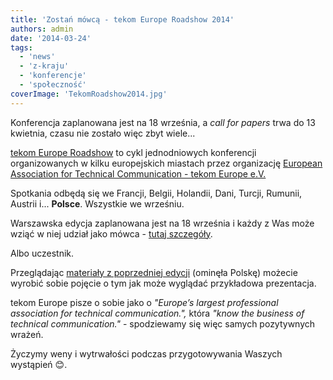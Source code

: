 ```yaml
---
title: 'Zostań mówcą - tekom Europe Roadshow 2014'
authors: admin
date: '2014-03-24'
tags:
  - 'news'
  - 'z-kraju'
  - 'konferencje'
  - 'społeczność'
coverImage: 'TekomRoadshow2014.jpg'
---
```


Konferencja zaplanowana jest na 18 września, a _call for papers_ trwa do 13
kwietnia, czasu nie zostało więc zbyt wiele...

<!--truncate-->

[tekom Europe Roadshow](http://conferences.tekom.de/tekom-europe-roadshow/home/about/)
to cykl jednodniowych konferencji organizowanych w kilku europejskich miastach
przez organizację
[European Association for Technical Communication - tekom Europe e.V.](http://www.technical-communication.org/)

Spotkania odbędą się we Francji, Belgii, Holandii, Dani, Turcji, Rumunii,
Austrii i... **Polsce**. Wszystkie we wrześniu.

Warszawska edycja zaplanowana jest na 18 września i każdy z Was może wziąć w
niej udział jako mówca -
[tutaj szczegóły](http://conferences.tekom.de/tekom-europe-roadshow/about/call-for-papers/).

Albo uczestnik.

Przeglądając
[materiały z poprzedniej edycji](http://conferences.tekom.de/tekom-europe-roadshow/past-roadshow/downloads-from-2013/)
(ominęła Polskę) możecie wyrobić sobie pojęcie o tym jak może wyglądać
przykładowa prezentacja.

tekom Europe pisze o sobie jako o _"Europe’s largest professional association
for technical communication.",_ która *"know the business of technical
communication."* - spodziewamy się więc samych pozytywnych wrażeń.

Życzymy weny i wytrwałości podczas przygotowywania Waszych wystąpień 😊.
